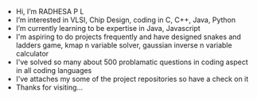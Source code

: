 - Hi, I’m RADHESA P L
- I’m interested in VLSI, Chip Design, coding  in C, C++, Java, Python
-  I’m currently learning to be expertise in Java, Javascript
- I'm aspiring to do projects frequently and have designed snakes and ladders game, kmap n variable solver, gaussian inverse n variable calculator
- I've solved so many about 500 problamatic questions in coding aspect in all coding languages
- I've attaches my some of the project repositories so have a check on it
- Thanks for visiting...
